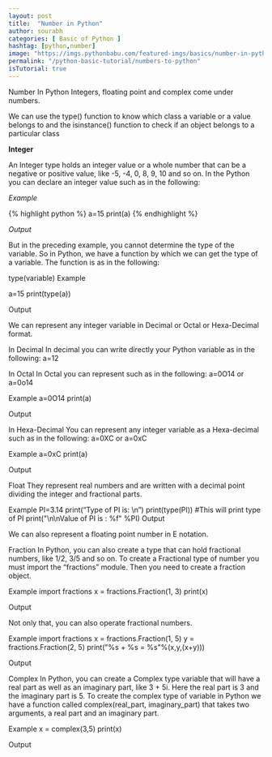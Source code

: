 ```yaml
---
layout: post
title:  "Number in Python"
author: sourabh
categories: [ Basic of Python ]
hashtag: [python,number]
image: "https://imgs.pythonbabu.com/featured-imgs/basics/number-in-python/numbers.jpg"
permalink: "/python-basic-tutorial/numbers-to-python"
isTutorial: true
---
```


Number In Python
Integers, floating point and complex come under numbers.

We can use the type() function to know which class a variable or a value belongs to and the isinstance() function to check if an object belongs to a particular class

**Integer**

An Integer type holds an integer value or a whole number that can be a negative or positive value, like -5, -4, 0, 8, 9, 10 and so on. In the Python you can declare an integer value such as in the following:

*Example*

{% highlight python %}
a=15
print(a)
{% endhighlight %}

*Output*

But in the preceding example, you cannot determine the type of the variable. So in Python, we have a function by which we can get the type of a variable. The function is as in the following:

type(variable)
Example

a=15
print(type(a))

Output

We can represent any integer variable in Decimal or Octal or Hexa-Decimal format.

In Decimal
In decimal you can write directly your Python variable as in the following:
a=12

In Octal
In Octal you can represent such as in the following:
a=0O14
or
a=0o14

Example
a=0O14
print(a)

Output

In Hexa-Decimal
You can represent any integer variable as a Hexa-decimal such as in the following:
a=0XC
or
a=0xC

Example
a=0xC
print(a)

Output

Float
They represent real numbers and are written with a decimal point dividing the integer and fractional parts.

Example
PI=3.14
print(“Type of PI is: \n”)
print(type(PI)) #This will print type of PI
print("\n\nValue of PI is : %f" %PI)
Output

We can also represent a floating point number in E notation.

Fraction
In Python, you can also create a type that can hold fractional numbers, like 1/2, 3/5 and so on. To create a Fractional type of number you must import the “fractions” module. Then you need to create a fraction object.

Example
import fractions
x = fractions.Fraction(1, 3)
print(x)

Output

Not only that, you can also operate fractional numbers.

Example
import fractions
x = fractions.Fraction(1, 5)
y = fractions.Fraction(2, 5)
print("%s + %s = %s"%(x,y,(x+y)))

Output

Complex
In Python, you can create a Complex type variable that will have a real part as well as an imaginary part, like 3 + 5i. Here the real part is 3 and the imaginary part is 5.
To create the complex type of variable in Python we have a function called complex(real_part, imaginary_part) that takes two arguments, a real part and an imaginary part.

Example
x = complex(3,5)
print(x)

Output
